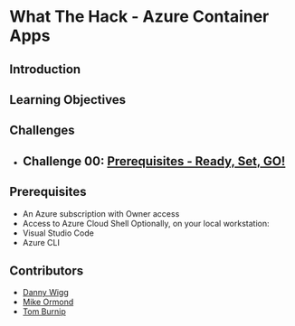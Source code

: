 # What The Hack - Azure Container Apps

## Introduction



## Learning Objectives

 

## Challenges

- Challenge 00: **[Prerequisites - Ready, Set, GO!](Student/Challenge-00.md)**
	 - 

## Prerequisites

- An Azure subscription with Owner access
- Access to Azure Cloud Shell
Optionally, on your local workstation:
- Visual Studio Code
- Azure CLI

## Contributors

- [Danny Wigg](https://github.com/wiigg)
- [Mike Ormond](https://github.com/mormond)
- [Tom Burnip](https://github.com/t-burnip)
